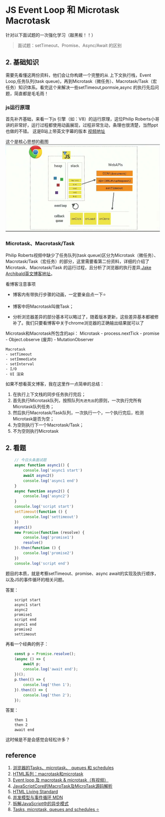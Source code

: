 # JS Event Loop 和 Microtask Macrotask
针对以下面试题的一次强化学习（敲黑板！！）
> 面试题：setTimeout、Promise、Async/Await 的区别

## 2. 基础知识
需要先看懂这两份资料，他们会让你构建一个完整的从 上下文执行栈，Event Loop,任务队列(task queue)，再到Microtask（微任务）、Macrotask/Task（宏任务）知识体系。看完这个来解决一些setTimeout,pormsie,async 的执行先后问题，简直都是毛毛雨！
### js运行原理 
首先补齐基础，来看一下js 引擎（如：V8）的运行原理，这位Philip Roberts小哥讲的非常好，运行过程都使用动画展现，过程非常生动，条理也很清楚，当然ppt也做的不错。
这是B站上带英文字幕的版本
[视频地址](https://www.bilibili.com/video/av37759434/)

这个是核心思想的截图
![evnet loop](./assets/event.png)
### Microtask、Macrotask/Task
Philip Roberts视频中缺少了任务队列(task queue)区分为Microtask（微任务）、Macrotask/Task（宏任务）的部分，这里需要看第二份资料，详细的介绍了Microtask、Macrotask/Task 的运行过程，且分析了浏览器的执行差异,[Jake Archibald英文博客地址](https://jakearchibald.com/2015/tasks-microtasks-queues-and-schedules/)。

看博客注意事项
- 博客内有带执行步骤的动画，一定要亲自点一下:star:
  
- 博客中将Macrotask叫做Task；
- 分析浏览器差异的部分基本可以略过了，随着版本更新，这些差异基本都被修补了。我们只要看博客中关于chrome浏览器的正确输出结果就可以了

Microtask和Macrotask所包含的api：
    Microtask
    - process.nextTick
    - promise
    - Object.observe (废弃)
    - MutationObserver

    Macrotask
    - setTimeout
    - setImmediate
    - setInterval
    - I/O
    - UI 渲染
  
如果不想看英文博客，我在这里作一点简单的总结：
1. 在执行上下文栈的同步任务执行完后；
2. 首先执行Microtask队列，按照队列`先进先出`的原则，一次执行完所有Microtask队列任务；
3. 然后执行Macrotask/Task队列，一次执行一个，一个执行完后，检测 Microtask是否为空；
4. 为空则执行下一个Macrotask/Task；
5. 不为空则执行Microtask

## 2. 看题
```js
    // 今日头条面试题
    async function async1() {
        console.log('async1 start')
        await async2()
        console.log('async1 end')
    }
    async function async2() {
        console.log('async2')
    }
    console.log('script start')
    setTimeout(function () {
        console.log('settimeout')
    })
    async1()
    new Promise(function (resolve) {
        console.log('promise1')
        resolve()
    }).then(function () {
        console.log('promise2')
    })
    console.log('script end')
```
题目的本质，就是考察setTimeout、promise、async await的实现及执行顺序，以及JS的事件循环的相关问题。

答案：
```
    script start
    async1 start
    async2
    promise1
    script end
    async1 end
    promise2
    settimeout
```
再看一个经典的例子：
```js
    const p = Promise.resolve();
    (async () => {
        await p;
        console.log('await end');
    })();
    p.then(() => {
        console.log('then 1');
    }).then(() => {
        console.log('then 2');
    });
```
答案：
```
    then 1
    then 2
    await end
```
这时候是不是会感觉会轻松许多？


## reference
1. [浏览器的Tasks、microtask、 queues 和 schedules](https://github.com/sisterAn/blog/issues/21)
2. [HTML系列：macrotask和microtask](https://zhuanlan.zhihu.com/p/24460769)
3. [Event loop 及 macrotask & microtask（有视频）](https://zhuanlan.zhihu.com/p/76131519)
4. [JavaScriptCore的MacroTask及MicroTask源码解析](https://zhuanlan.zhihu.com/p/63912129)
5. [HTML Living Standard](https://html.spec.whatwg.org/multipage/webappapis.html#event-loops)
6. [并发模型与事件循环 MDN](https://developer.mozilla.org/zh-CN/docs/Web/JavaScript/EventLoop)
7. [拆解JavaScript中的异步模式](https://zhuanlan.zhihu.com/p/67815990)
8. [Tasks, microtask, queues and schedules :star:](https://jakearchibald.com/2015/tasks-microtasks-queues-and-schedules/)